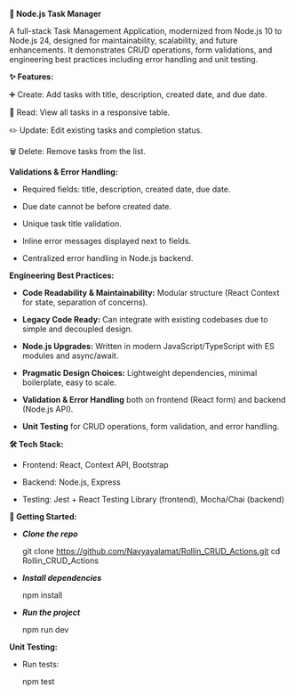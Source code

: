 **📌 Node.js Task Manager**

A full-stack Task Management Application, modernized from Node.js 10 to Node.js 24, designed for maintainability, scalability, and future enhancements. It demonstrates CRUD operations, form validations, and engineering best practices including error handling and unit testing.

**✨ Features:**

➕ Create: Add tasks with title, description, created date, and due date.

📖 Read: View all tasks in a responsive table.

✏️ Update: Edit existing tasks and completion status.

🗑️ Delete: Remove tasks from the list.

**Validations & Error Handling:**

- Required fields: title, description, created date, due date.

- Due date cannot be before created date.

- Unique task title validation.

- Inline error messages displayed next to fields.

- Centralized error handling in Node.js backend.

**Engineering Best Practices:**


- **Code Readability & Maintainability:** Modular structure (React Context for state, separation of concerns).
  
- **Legacy Code Ready:** Can integrate with existing codebases due to simple and decoupled design.
  
- **Node.js Upgrades:** Written in modern JavaScript/TypeScript with ES modules and async/await.
  
- **Pragmatic Design Choices:** Lightweight dependencies, minimal boilerplate, easy to scale.
  
- **Validation & Error Handling** both on frontend (React form) and backend (Node.js API).
  
- **Unit Testing** for CRUD operations, form validation, and error handling.

**🛠️ Tech Stack:**

- Frontend: React, Context API, Bootstrap

- Backend: Node.js, Express

- Testing: Jest + React Testing Library (frontend), Mocha/Chai (backend)


**🚀 Getting Started:**

- **_Clone the repo_**

    git clone https://github.com/Navyayalamat/Rollin_CRUD_Actions.git
    cd Rollin_CRUD_Actions
  
-  **_Install dependencies_**

    npm install
  
 - **_Run the project_**
  
    npm run dev

**Unit Testing:**

-  Run tests:
  
    npm test
